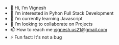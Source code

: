- 👋 Hi, I’m Vignesh 
- 👀 I’m interested in Pyhon Full Stack Development
- 🌱 I’m currently learning Javascript
- 💞️ I’m looking to collaborate on Projects
- 📫 How to reach me vignesh.us21@gmail.com
- ⚡ Fun fact: It's not a bug

<!---
21vicky/21vicky is a ✨ special ✨ repository because its `README.md` (this file) appears on your GitHub profile.
You can click the Preview link to take a look at your changes.
--->
